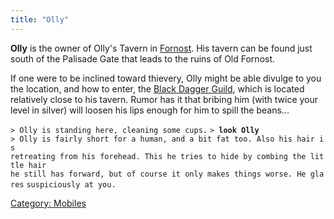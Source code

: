 ```yaml
---
title: "Olly"
---
```


**Olly** is the owner of Olly's Tavern in [Fornost](Fornost "wikilink").
His tavern can be found just south of the Palisade Gate that leads to
the ruins of Old Fornost.

If one were to be inclined toward thievery, Olly might be able divulge
to you the location, and how to enter, the [Black Dagger
Guild](Black_Dagger_Guild "wikilink"), which is located relatively close
to his tavern. Rumor has it that bribing him (with twice your level in
silver) will loosen his lips enough for him to spill the beans...

`> Olly is standing here, cleaning some cups.`
`> `**`look Olly`**
`> Olly is fairly short for a human, and a bit fat too. Also his hair is `
`retreating from his forehead. This he tries to hide by combing the little hair `
`he still has forward, but of course it only makes things worse. He glares`
`suspiciously at you.`

[Category: Mobiles](Category:_Mobiles "wikilink")